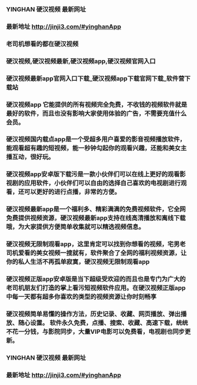 ### YINGHAN 硬汉视频 最新网址
### 最新地址 http://jinji3.com/#yinghanApp

### 老司机想看的都在硬汉视频
### 硬汉视频,硬汉视频最新,硬汉视频app,硬汉视频官网入口
### 硬汉视频最新app官网入口下载_硬汉视频app下载官网下载_软件营下载站
### 硬汉视频app 它能提供的所有视频完全免费，不收钱的视频软件就是最好的软件，而且也没有影响大家使用体验的广告，不需要充值什么会员。 
### 硬汉视频国内载点app是一个受超多用户喜爱的影音视频播放软件，能观看超有趣的短视频，能一秒钟勾起你的观看兴趣，还能和美女主播互动，很好玩。
### 硬汉视频app安卓版下载污是一款小伙伴们可以在线上更好的观看影视剧的应用软件，小伙伴们可以自由的选择自己喜欢的电视剧进行观看，还可以更好的进行点播，非常的方便。
### 硬汉视频最新app是一个福利多、精彩满满的免费视频软件，它全网免费提供视频资源，硬汉视频最新app支持在线高清播放和离线下载哦，为大家提供方便简单收集就可以精选视频信息。
### 硬汉视频无限制观看app，这里肯定可以找到你想看的视频，宅男老司机爱看的美女视频一搜就有，软件聚合了全网的福利视频资源，让你的私人生活不再孤单寂寞，硬汉视频无限制观看app
### 硬汉视频正版app安卓版是当下超级受欢迎的而且也是专门为广大的老司机朋友们打造的掌上看污短视频软件应用。在硬汉视频正版app中每一天都有超多你喜欢的类型的视频资源让你时刻畅享
### 硬汉视频简单易懂的操作方法，历史记录、收藏、网页播放、弹出播放、随心设置。 软件永久免费，点播、搜索、收藏、高速下载，统统不花一分钱，与影院同步，大量VIP电影可以免费看，电视剧也同步更新。

### YINGHAN 硬汉视频 最新网址
### 最新地址 http://jinji3.com/#yinghanApp
